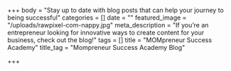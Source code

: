 +++
body = "Stay up to date with blog posts that can help your journey to being successful"
categories = []
date = ""
featured_image = "/uploads/rawpixel-com-nappy.jpg"
meta_description = "If you’re an entrepreneur looking for innovative ways to create content for your business, check out the blog!"
tags = []
title = "MOMpreneur Success Academy"
title_tag = "Mompreneur Success Academy Blog"

+++
